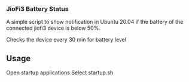 ### JioFi3 Battery Status

A simple script to show notification in Ubuntu 20.04 if the battery of the connected jiofi3 device is below 50%.

Checks the device every 30 min for battery level 


Usage 
--------

Open startup applications 
Select startup.sh 


